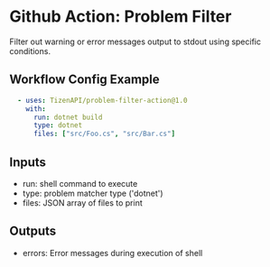 # Github Action: Problem Filter

Filter out warning or error messages output to stdout using specific conditions.

## Workflow Config Example
```yaml
  - uses: TizenAPI/problem-filter-action@1.0
    with:
      run: dotnet build
      type: dotnet
      files: ["src/Foo.cs", "src/Bar.cs"]
```

## Inputs
  - run: shell command to execute
  - type: problem matcher type ('dotnet')
  - files: JSON array of files to print

## Outputs
  - errors: Error messages during execution of shell
